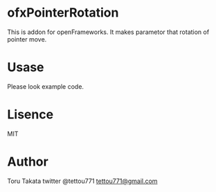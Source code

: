 # ofxPointerRotation
This is addon for openFrameworks.
It makes parametor that rotation of pointer move.

# Usase
Please look example code.

# Lisence
MIT

# Author
Toru Takata
twitter @tettou771
tettou771@gmail.com
